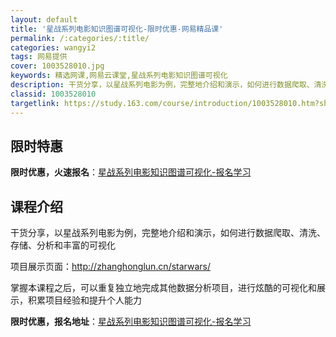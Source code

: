 ```yaml
---
layout: default
title: '星战系列电影知识图谱可视化-限时优惠-网易精品课'
permalink: /:categories/:title/
categories: wangyi2
tags: 网易提供
cover: 1003528010.jpg
keywords: 精选网课,网易云课堂,星战系列电影知识图谱可视化
description: 干货分享，以星战系列电影为例，完整地介绍和演示，如何进行数据爬取、清洗、存储、分析和丰富的可视化项目展示页面：http:
classid: 1003528010
targetlink: https://study.163.com/course/introduction/1003528010.htm?share=1&shareId=1025206652&utm_campaign=share&utm_medium=iphoneShare&utm_source=&utm_u=1025206652
---
```


## 限时特惠

**限时优惠，火速报名**：[星战系列电影知识图谱可视化-报名学习](https://study.163.com/course/introduction/1003528010.htm?share=1&shareId=1025206652&utm_campaign=share&utm_medium=iphoneShare&utm_source=&utm_u=1025206652)

## 课程介绍

干货分享，以星战系列电影为例，完整地介绍和演示，如何进行数据爬取、清洗、存储、分析和丰富的可视化



项目展示页面：http://zhanghonglun.cn/starwars/



掌握本课程之后，可以重复独立地完成其他数据分析项目，进行炫酷的可视化和展示，积累项目经验和提升个人能力

**限时优惠，报名地址**：[星战系列电影知识图谱可视化-报名学习](https://study.163.com/course/introduction/1003528010.htm?share=1&shareId=1025206652&utm_campaign=share&utm_medium=iphoneShare&utm_source=&utm_u=1025206652)

